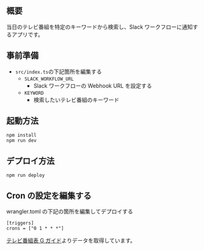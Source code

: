 ## 概要

当日のテレビ番組を特定のキーワードから検索し、Slack ワークフローに通知するアプリです。

## 事前準備

- `src/index.ts`の下記箇所を編集する
  - `SLACK_WORKFLOW_URL`
    - Slack ワークフローの Webhook URL を設定する
  - `KEYWORD`
    - 検索したいテレビ番組のキーワード

## 起動方法

```
npm install
npm run dev
```

## デプロイ方法

```
npm run deploy
```

## Cron の設定を編集する

wrangler.toml の下記の箇所を編集してデプロイする

```
[triggers]
crons = ["0 1 * * *"]
```

[テレビ番組表 G ガイド](https://bangumi.org/)よりデータを取得しています。
